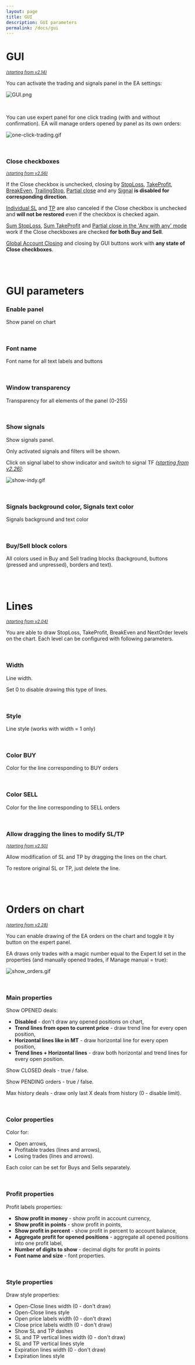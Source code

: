 ```yaml
---
layout: page
title: GUI
description: GUI parameters
permalink: /docs/gui
---
```


# GUI

<sup>[*(starting from v2.14)*](/docs/versions-history#20200722-214)</sup>

You can activate the trading and signals panel in the EA settings:

![GUI.png](..%2Fassets%2Fimg%2Fdocs%2FGUI.png)

<br />

You can use expert panel for one click trading (with and without confirmation). EA will manage orders opened by panel as its own orders:

![one-click-trading.gif](..%2Fassets%2Fimg%2Fdocs%2Fone-click-trading.gif)

<br />

### Close checkboxes

<sup>[*(starting from v2.56)*](/docs/versions-history#20230818-1124-256)</sup>

If the Close checkbox is unchecked, closing by [StopLoss](/docs/follow-up#stoploss), [TakeProfit](/docs/follow-up#takeprofit), 
[BreakEven](/docs/follow-up#breakeven), [TrailingStop](/docs/follow-up#trailingstop), [Partial close](/docs/partial-close) and 
any [Signal](/docs/signals-and-filters) **is disabled for corresponding direction**.

[Individual SL](/docs/individual-follow-up#individual-stoploss) and [TP](/docs/individual-follow-up#individual-takeprofit) are also canceled if the Close checkbox is unchecked and **will not be restored** even if the checkbox is checked again.

[Sum StopLoss](/docs/follow-up#sum-stoploss-in-account-currency), [Sum TakeProfit](/docs/follow-up#sum-takeprofit-account-currency) and 
[Partial close in the 'Any with any' mode](/docs/partial-close#close-any-with-any) work if the Close checkboxes are checked **for both Buy and Sell**.

[Global Account Closing](/docs/global-account-properties) and closing by GUI buttons work with **any state of Close checkboxes**.

<br />
<br />

# GUI parameters

### Enable panel

Show panel on chart

<br />

### Font name

Font name for all text labels and buttons

<br />

### Window transparency

Transparency for all elements of the panel (0-255)

<br />

### Show signals

Show signals panel.

Only activated signals and filters will be shown.

Click on signal label to show indicator and switch to signal TF [*(starting from v2.26)*](/docs/versions-history#20210202-226):

![show-indy.gif](..%2Fassets%2Fimg%2Fdocs%2Fshow-indy.gif)

<br />

### Signals background color, Signals text color

Signals background and text color

<br />

### Buy/Sell block colors

All colors used in Buy and Sell trading blocks (background, buttons (pressed and unpressed), borders and text).

<br />
<br />

# Lines

<sup>[*(starting from v2.04)*](/docs/versions-history#20200416-204)</sup>

You are able to draw StopLoss, TakeProfit, BreakEven and NextOrder levels on the chart. Each level can be configured with following parameters.

<br />

### Width

Line width.

Set 0 to disable drawing this type of lines.

<br />

### Style

Line style (works with width = 1 only)

<br />

### Color BUY

Color for the line corresponding to BUY orders

<br />

### Color SELL

Color for the line corresponding to SELL orders

<br />

### Allow dragging the lines to modify SL/TP

<sup>[*(starting from v2.50)*](/docs/versions-history#20221014-20230107-250)</sup>

Allow modification of SL and TP by dragging the lines on the chart.

To restore original SL or TP, just delete the line.

<br />
<br />

# Orders on chart

<sup>[*(starting from v2.28)*](/docs/versions-history#20210303-228)</sup>

You can enable drawing of the EA orders on the chart and toggle it by button on the expert panel.

EA draws only trades with a magic number equal to the Expert Id set in the properties (and manually opened trades, if Manage manual = true):

![show_orders.gif](..%2Fassets%2Fimg%2Fdocs%2Fshow_orders.gif)

<br />

### Main properties

Show OPENED deals:
* **Disabled** - don't draw any opened positions on chart,
* **Trend lines from open to current price** - draw trend line for every open position,
* **Horizontal lines like in MT** - draw horizontal line for every open position,
* **Trend lines + Horizontal lines** - draw both horizontal and trend lines for every open position.

Show CLOSED deals - true / false.

Show PENDING orders - true / false.

Max history deals - draw only last X deals from history (0 - disable limit).

<br />

### Color properties

Color for:
* Open arrows,
* Profitable trades (lines and arrows),
* Losing trades (lines and arrows).

Each color can be set for Buys and Sells separately.

<br />

### Profit properties

Profit labels properties:
* **Show profit in money** - show profit in account currency,
* **Show profit in points** - show profit in points,
* **Show profit in percent** - show profit in percent to account balance,
* **Aggregate profit for opened positions** - aggregate all opened positions into one profit label,
* **Number of digits to show** - decimal digits for profit in points
* **Font name and size** - font properties.

<br />

### Style properties

Draw style properties:
* Open-Close lines width (0 - don't draw)
* Open-Close lines style
* Open price labels width (0 - don't draw)
* Close price labels width (0 - don't draw)
* Show SL and TP dashes
* SL and TP vertical lines width (0 - don't draw)
* SL and TP vertical lines style
* Expiration lines width (0 - don't draw)
* Expiration lines style

